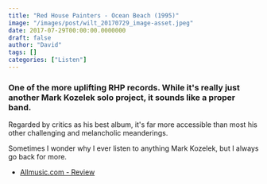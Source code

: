 ```yaml
---
title: "Red House Painters - Ocean Beach (1995)"
image: "/images/post/wilt_20170729_image-asset.jpeg"
date: 2017-07-29T00:00:00.0000000
draft: false
author: "David"
tags: []
categories: ["Listen"]
---
```

### One of the more uplifting RHP records. While it's really just another Mark Kozelek solo project, it sounds like a proper band.

 Regarded by critics as his best album, it's far more accessible than most his other challenging and melancholic meanderings. 

 Sometimes I wonder why I ever listen to anything Mark Kozelek, but I always go back for more. 

-  [Allmusic.com - Review](http://www.allmusic.com/album/ocean-beach-mw0000124846)